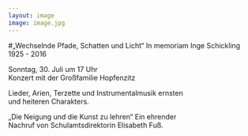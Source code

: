```yaml
---
layout: image
image: image.jpg
---
```


\#„Wechselnde Pfade, Schatten und Licht“ 
In memoriam Inge Schickling 1925 - 2016

Sonntag, 30. Juli um 17 Uhr  
Konzert mit der Großfamilie Hopfenzitz  

Lieder, Arien, Terzette und Instrumentalmusik ernsten  
und heiteren Charakters.

„Die Neigung und die Kunst zu lehren“ Ein ehrender  
Nachruf von Schulamtsdirektorin Elisabeth Fuß.
